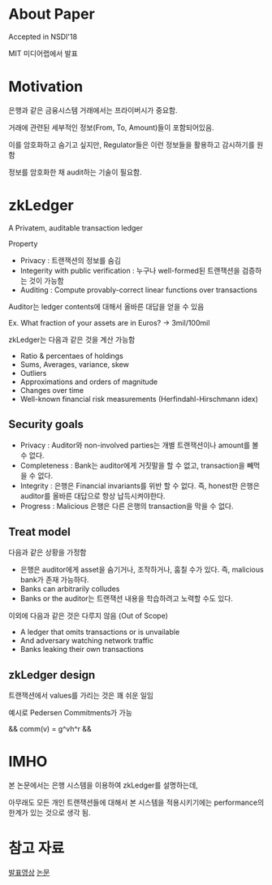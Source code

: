 # About Paper

Accepted in NSDI'18 

MIT 미디어랩에서 발표

# Motivation

은행과 같은 금융시스템 거래에서는 프라이버시가 중요함.

거래에 관련된 세부적인 정보(From, To, Amount)들이 포함되어있음.

이를 암호화하고 숨기고 싶지만, Regulator들은 이런 정보들을 활용하고 감시하기를 원함

정보를 암호화한 채 audit하는 기술이 필요함.

# zkLedger

A Privatem, auditable transaction ledger

Property 
- Privacy : 트랜잭션의 정보를 숨김
- Integerity with public verification :  누구나 well-formed된 트랜잭션을 검증하는 것이 가능함
- Auditing : Compute provably-correct linear functions over transactions

Auditor는 ledger contents에 대해서 올바른 대답을 얻을 수 있음

Ex. What fraction of your assets are in Euros? -> 3mil/100mil

zkLedger는 다음과 같은 것을 계산 가능함

- Ratio & percentaes of holdings
- Sums, Averages, variance, skew
- Outliers
- Approximations and orders of magnitude
- Changes over time
- Well-known financial risk measurements (Herfindahl-Hirschmann idex)

## Security goals

- Privacy : Auditor와 non-involved parties는 개별 트랜잭션이나 amount를 볼 수 없다.
- Completeness : Bank는 auditor에게 거짓말을 할 수 없고, transaction을 빼먹을 수 없다.
- Integrity : 은행은 Financial invariants를 위반 할 수 없다. 즉, honest한 은행은 auditor를 올바른 대답으로 항상 납득시켜야한다.
- Progress : Malicious 은행은 다른 은행의 transaction을 막을 수 없다.

## Treat model

다음과 같은 상황을 가정함

- 은행은 auditor에게 asset을 숨기거나, 조작하거나, 훔칠 수가 있다. 즉, malicious bank가 존재 가능하다.
- Banks can arbitrarily colludes
- Banks or the auditor는 트랜잭션 내용을 학습하려고 노력할 수도 있다.

이외에 다음과 같은 것은 다루지 않음 (Out of Scope)
- A ledger that omits transactions or is unvailable
- And adversary watching network traffic
- Banks leaking their own transactions

## zkLedger design

트랜잭션에서 values를 가리는 것은 꽤 쉬운 일임

예시로 Pedersen Commitments가 가능

&&
comm(v) = g^vh^r
&&


# IMHO

본 논문에서는 은행 시스템을 이용하여 zkLedger를 설명하는데,

아무래도 모든 개인 트랜잭션들에 대해서 본 시스템을 적용시키기에는 performance의 한계가 있는 것으로 생각 됨.



# 참고 자료

[발표영상](https://www.usenix.org/conference/nsdi18/presentation/narula)
[논문](https://www.usenix.org/system/files/conference/nsdi18/nsdi18-narula.pdf)

